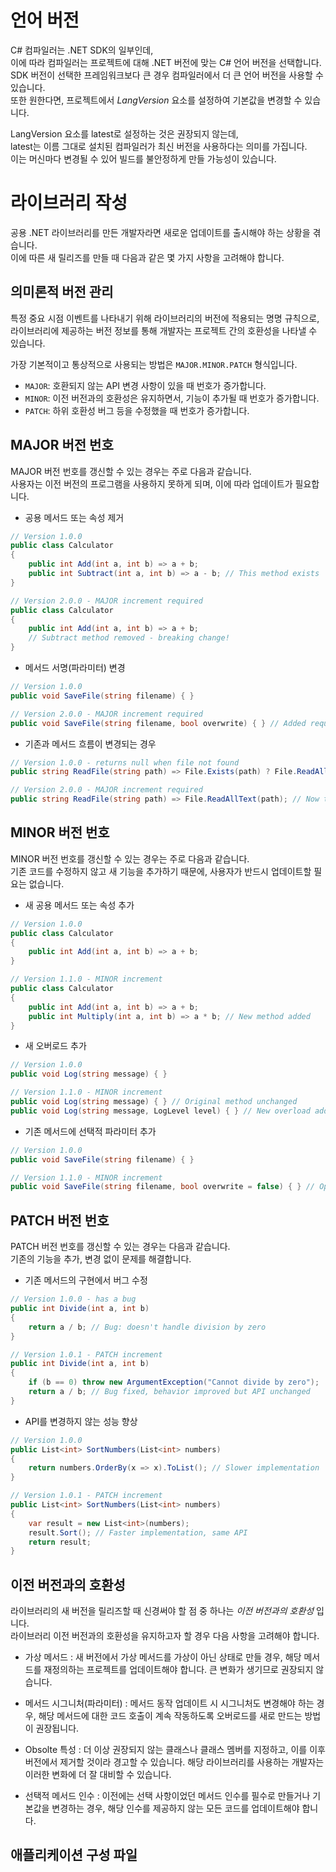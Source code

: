 # 언어 버전
C# 컴파일러는 .NET SDK의 일부인데,        
이에 따라 컴파일러는 프로젝트에 대해 .NET 버전에 맞는 C# 언어 버전을 선택합니다.        
SDK 버전이 선택한 프레임워크보다 큰 경우 컴파일러에서 더 큰 언어 버전을 사용할 수 있습니다.             
또한 원한다면, 프로젝트에서 _LangVersion_ 요소를 설정하여 기본값을 변경할 수 있습니다.  

LangVersion 요소를 latest로 설정하는 것은 권장되지 않는데,       
latest는 이름 그대로 설치된 컴파일러가 최신 버전을 사용하다는 의미를 가집니다.       
이는 머신마다 변경될 수 있어 빌드를 불안정하게 만들 가능성이 있습니다.    

# 라이브러리 작성
공용 .NET 라이브러리를 만든 개발자라면 새로운 업데이트를 출시해야 하는 상황을 겪습니다.             
이에 따른 새 릴리즈를 만들 때 다음과 같은 몇 가지 사항을 고려해야 합니다.    

## 의미론적 버전 관리
특정 중요 시점 이벤트를 나타내기 위해 라이브러리의 버전에 적용되는 명명 규칙으로,             
라이브러리에 제공하는 버전 정보를 통해 개발자는 프로젝트 간의 호환성을 나타낼 수 있습니다.          

가장 기본적이고 통상적으로 사용되는 방법은 `MAJOR.MINOR.PATCH` 형식입니다.     
- `MAJOR`: 호환되지 않는 API 변경 사항이 있을 때 번호가 증가합니다.
- `MINOR`: 이전 버전과의 호환성은 유지하면서, 기능이 추가될 때 번호가 증가합니다.
- `PATCH`: 하위 호환성 버그 등을 수정했을 때 번호가 증가합니다.

## MAJOR 버전 번호 
MAJOR 버전 번호를 갱신할 수 있는 경우는 주로 다음과 같습니다.      
사용자는 이전 버전의 프로그램을 사용하지 못하게 되며, 이에 따라 업데이트가 필요합니다.        

- 공용 메서드 또는 속성 제거
```cs
// Version 1.0.0
public class Calculator
{
    public int Add(int a, int b) => a + b;
    public int Subtract(int a, int b) => a - b; // This method exists
}

// Version 2.0.0 - MAJOR increment required
public class Calculator
{
    public int Add(int a, int b) => a + b;
    // Subtract method removed - breaking change!
}
```

- 메서드 서명(파라미터) 변경
```cs
// Version 1.0.0
public void SaveFile(string filename) { }

// Version 2.0.0 - MAJOR increment required
public void SaveFile(string filename, bool overwrite) { } // Added required parameter
```

- 기존과 메서드 흐름이 변경되는 경우
```cs
// Version 1.0.0 - returns null when file not found
public string ReadFile(string path) => File.Exists(path) ? File.ReadAllText(path) : null;

// Version 2.0.0 - MAJOR increment required
public string ReadFile(string path) => File.ReadAllText(path); // Now throws exception when file not found
```

## MINOR 버전 번호
MINOR 버전 번호를 갱신할 수 있는 경우는 주로 다음과 같습니다.      
기존 코드를 수정하지 않고 새 기능을 추가하기 때문에, 사용자가 반드시 업데이트할 필요는 없습니다.     

- 새 공용 메서드 또는 속성 추가
```cs
// Version 1.0.0
public class Calculator
{
    public int Add(int a, int b) => a + b;
}

// Version 1.1.0 - MINOR increment
public class Calculator
{
    public int Add(int a, int b) => a + b;
    public int Multiply(int a, int b) => a * b; // New method added
}
```

- 새 오버로드 추가
```cs
// Version 1.0.0
public void Log(string message) { }

// Version 1.1.0 - MINOR increment
public void Log(string message) { } // Original method unchanged
public void Log(string message, LogLevel level) { } // New overload added
```

- 기존 메서드에 선택적 파라미터 추가
```cs
// Version 1.0.0
public void SaveFile(string filename) { }

// Version 1.1.0 - MINOR increment
public void SaveFile(string filename, bool overwrite = false) { } // Optional parameter
```

## PATCH 버전 번호
PATCH 버전 번호를 갱신할 수 있는 경우는 다음과 같습니다.      
기존의 기능을 추가, 변경 없이 문제를 해결합니다.    

- 기존 메서드의 구현에서 버그 수정
```cs
// Version 1.0.0 - has a bug
public int Divide(int a, int b)
{
    return a / b; // Bug: doesn't handle division by zero
}

// Version 1.0.1 - PATCH increment
public int Divide(int a, int b)
{
    if (b == 0) throw new ArgumentException("Cannot divide by zero");
    return a / b; // Bug fixed, behavior improved but API unchanged
}
```
- API를 변경하지 않는 성능 향상
```cs
// Version 1.0.0
public List<int> SortNumbers(List<int> numbers)
{
    return numbers.OrderBy(x => x).ToList(); // Slower implementation
}

// Version 1.0.1 - PATCH increment
public List<int> SortNumbers(List<int> numbers)
{
    var result = new List<int>(numbers);
    result.Sort(); // Faster implementation, same API
    return result;
}
```

## 이전 버전과의 호환성
라이브러리의 새 버전을 릴리즈할 때 신경써야 할 점 중 하나는 _이전 버전과의 호환성_ 입니다.          
라이브러리 이전 버전과의 호환성을 유지하고자 할 경우 다음 사항을 고려해야 합니다.      

- 가상 메서드
: 새 버전에서 가상 메서드를 가상이 아닌 상태로 만들 경우, 해당 메서드를 재정의하는 프로젝트를 업데이트해야 합니다.
큰 변화가 생기므로 권장되지 않습니다.

- 메서드 시그니처(파라미터)
: 메서드 동작 업데이트 시 시그니처도 변경해야 하는 경우, 해당 메서드에 대한 코드 호출이 계속 작동하도록 오버로드를 새로 만드는 방법이 권장됩니다.

- Obsolte 특성
: 더 이상 권장되지 않는 클래스나 클래스 멤버를 지정하고, 이를 이후 버전에서 제거할 것이라 경고할 수 있습니다.
해당 라이브러리를 사용하는 개발자는 이러한 변화에 더 잘 대비할 수 있습니다.

- 선택적 메서드 인수
: 이전에는 선택 사항이었던 메서드 인수를 필수로 만들거나 기본값을 변경하는 경우,
해당 인수를 제공하지 않는 모든 코드를 업데이트해야 합니다.


## 애플리케이션 구성 파일
